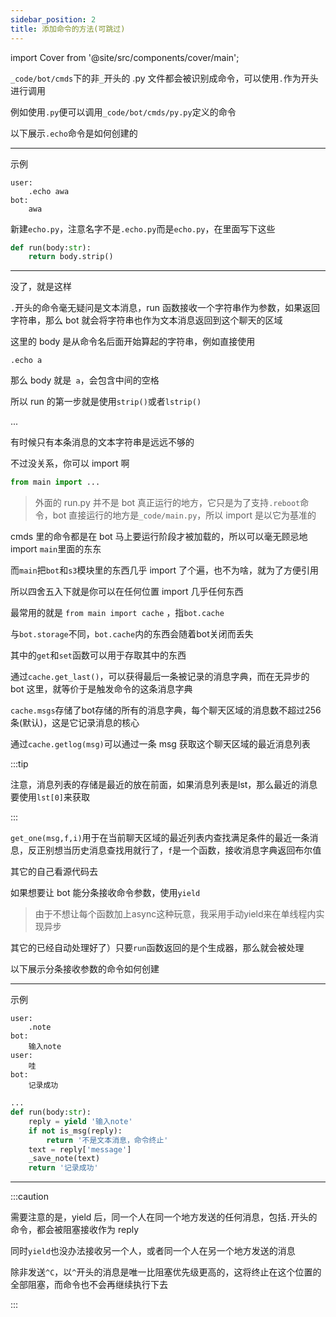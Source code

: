 ```yaml
---
sidebar_position: 2
title: 添加命令的方法(可跳过)
---
```


import Cover from '@site/src/components/cover/main';

`_code/bot/cmds`下的非`_`开头的 .py 文件都会被识别成命令，可以使用`.`作为开头进行调用

例如使用`.py`便可以调用`_code/bot/cmds/py.py`定义的命令

以下展示`.echo`命令是如何创建的

---

示例

```
user:
    .echo awa
bot:
    awa
```

新建`echo.py`，注意名字不是`.echo.py`而是`echo.py`，在里面写下这些

```python title="_code/bot/cmds/echo.py"
def run(body:str):
    return body.strip()
```

---

没了，就是这样

`.`开头的命令毫无疑问是文本消息，run 函数接收一个字符串作为参数，如果返回字符串，那么 bot 就会将字符串也作为文本消息返回到这个聊天的区域

这里的 body 是从命令名后面开始算起的字符串，例如直接使用

```
.echo a
```

那么 body 就是` a`，会包含中间的空格

所以 run 的第一步就是使用`strip()`或者`lstrip()`

...

有时候只有本条消息的文本字符串是远远不够的

不过没关系，你可以 import 啊

```python
from main import ...
```

> 外面的 run.py 并不是 bot 真正运行的地方，它只是为了支持`.reboot`命令，bot 直接运行的地方是`_code/main.py`，所以 import 是以它为基准的

cmds 里的命令都是在 bot 马上要运行阶段才被加载的，所以可以毫无顾忌地 import `main`里面的东东

而`main`把`bot`和`s3`模块里的东西几乎 import 了个遍，也不为啥，就为了方便引用

所以四舍五入下就是你可以在任何位置 import 几乎任何东西

最常用的就是 `from main import cache` ，指`bot.cache`

与`bot.storage`不同，`bot.cache`内的东西会随着bot关闭而丢失

其中的`get`和`set`函数可以用于存取其中的东西

通过`cache.get_last()`，可以获得最后一条被记录的消息字典，而在无异步的 bot 这里，就等价于是触发命令的这条消息字典

`cache.msgs`存储了bot存储的所有的消息字典，每个聊天区域的消息数不超过256条(默认)，这是它记录消息的核心

通过`cache.getlog(msg)`可以通过一条 msg 获取这个聊天区域的最近消息列表

:::tip

注意，消息列表的存储是最近的放在前面，如果消息列表是lst，那么最近的消息要使用`lst[0]`来获取

:::

`get_one(msg,f,i)`用于在当前聊天区域的最近列表内查找满足条件的最近一条消息，反正别想当历史消息查找用就行了，`f`是一个函数，接收消息字典返回布尔值

其它的自己看源代码去

如果想要让 bot 能分条接收命令参数，使用`yield`

> 由于不想让每个函数加上async这种玩意，我采用手动yield来在单线程内实现异步

其它的已经自动处理好了）只要`run`函数返回的是个生成器，那么就会被处理

以下展示分条接收参数的命令如何创建

---

示例

```
user:
    .note
bot:
    输入note
user:
    哇
bot:
    记录成功
```

```python title="_code/bot/cmds/note.py"
...
def run(body:str):
    reply = yield '输入note'
    if not is_msg(reply):
        return '不是文本消息，命令终止'
    text = reply['message']
    _save_note(text)
    return '记录成功'
```

---

:::caution

需要注意的是，yield 后，同一个人在同一个地方发送的任何消息，包括`.`开头的命令，都会被阻塞接收作为 reply

同时`yield`也没办法接收另一个人，或者同一个人在另一个地方发送的消息

除非发送`^C`，以`^`开头的消息是唯一比阻塞优先级更高的，这将终止在这个位置的全部阻塞，而命令也不会再继续执行下去

:::